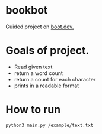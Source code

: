 # bookbot
Guided project on [boot.dev.](https://www.boot.dev/)

# Goals of project.
- Read given text
- return a word count
- return a count for each character
- prints in a readable format

# How to run
```bash
python3 main.py /example/text.txt
```
